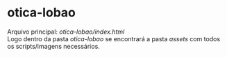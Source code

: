 # otica-lobao

Arquivo principal: *otica-lobao/index.html*
<br>
Logo dentro da pasta *otica-lobao* se encontrará a pasta *assets* com todos os scripts/imagens necessários.
